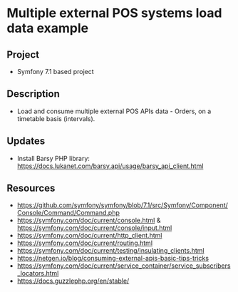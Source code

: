# Multiple external POS systems load data example

## Project
- Symfony 7.1 based project

## Description
- Load and consume multiple external POS APIs data - Orders, 
on a timetable basis (intervals).

## Updates
- Install Barsy PHP library: https://docs.lukanet.com/barsy.api/usage/barsy_api_client.html

## Resources
- https://github.com/symfony/symfony/blob/7.1/src/Symfony/Component/Console/Command/Command.php
- https://symfony.com/doc/current/console.html & https://symfony.com/doc/current/console/input.html
- https://symfony.com/doc/current/http_client.html
- https://symfony.com/doc/current/routing.html
- https://symfony.com/doc/current/testing/insulating_clients.html
- https://netgen.io/blog/consuming-external-apis-basic-tips-tricks
- https://symfony.com/doc/current/service_container/service_subscribers_locators.html
- https://docs.guzzlephp.org/en/stable/
